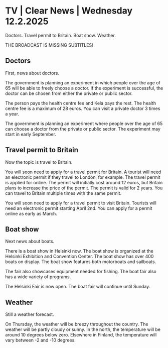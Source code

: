 # TV \| Clear News \| Wednesday 12.2.2025

Doctors. Travel permit to Britain. Boat show. Weather.

THE BROADCAST IS MISSING SUBTITLES!

## Doctors

First, news about doctors.

The government is planning an experiment in which people over the age of 65 will be able to freely choose a doctor. If the experiment is successful, the doctor can be chosen from either the private or public sector.

The person pays the health centre fee and Kela pays the rest. The health centre fee is a maximum of 28 euros. You can visit a private doctor 3 times a year.

The government is planning an experiment where people over the age of 65 can choose a doctor from the private or public sector. The experiment may start in early September.

## Travel permit to Britain

Now the topic is travel to Britain.

You will soon need to apply for a travel permit for Britain. A tourist will need an electronic permit if they travel to London, for example. The travel permit is applied for online. The permit will initially cost around 12 euros, but Britain plans to increase the price of the permit. The permit is valid for 2 years. You can travel to Britain multiple times with the same permit.

You will soon need to apply for a travel permit to visit Britain. Tourists will need an electronic permit starting April 2nd. You can apply for a permit online as early as March.

## Boat show

Next news about boats.

There is a boat show in Helsinki now. The boat show is organized at the Helsinki Exhibition and Convention Center. The boat show has over 400 boats on display. The boat show features both motorboats and sailboats.

The fair also showcases equipment needed for fishing. The boat fair also has a wide variety of programs.

The Helsinki Fair is now open. The boat fair will continue until Sunday.

## Weather

Still a weather forecast.

On Thursday, the weather will be breezy throughout the country. The weather will be partly cloudy or sunny. In the north, the temperature will be around 10 degrees below zero. Elsewhere in Finland, the temperature will vary between -2 and -10 degrees.

